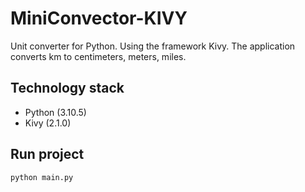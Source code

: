 # MiniConvector-KIVY
 Unit converter for Python. Using the framework Kivy.
 The application converts km to centimeters, meters, miles.
 
## Technology stack
 - Python (3.10.5)
 - Kivy (2.1.0)

## Run project
```
python main.py
```
